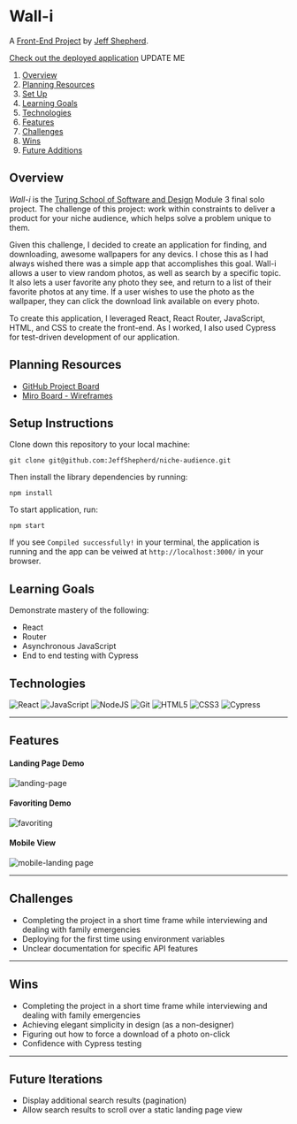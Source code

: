 # Wall-i

A [Front-End Project](https://frontend.turing.edu/projects/module-3/niche-audience.html) by [Jeff Shepherd](https://github.com/JeffShepherd).

[Check out the deployed application](https://rancid---tomatillos.herokuapp.com/) UPDATE ME

1. [Overview](#overview)
2. [Planning Resources](#planning-resources)
3. [Set Up](#setup-instructions)
4. [Learning Goals](#learning-goals)
5. [Technologies](#technologies)
6. [Features](#features)
7. [Challenges](#challenges)
8. [Wins](#wins)
9. [Future Additions](#future-iterations)


## Overview

_Wall-i_ is the [Turing School of Software and Design](https://turing.io/) Module 3 final solo project. The challenge of this project: work within constraints to deliver a product for your niche audience, which helps solve a problem unique to them.

Given this challenge, I decided to create an application for finding, and downloading, awesome wallpapers for any devics. I chose this as I had always wished there was a simple app that accomplishes this goal. Wall-i allows a user to view random photos, as well as search by a specific topic. It also lets a user favorite any photo they see, and return to a list of their favorite photos at any time. If a user wishes to use the photo as the wallpaper, they can click the download link available on every photo.

To create this application, I leveraged React, React Router, JavaScript, HTML, and CSS to create the front-end. As I worked, I also used Cypress for test-driven development of our application.




## Planning Resources

* [GitHub Project Board](https://github.com/JeffShepherd/niche-audience/projects/1)
* [Miro Board - Wireframes](https://miro.com/app/board/o9J_lI88SmI=/)


## Setup Instructions


Clone down this repository to your local machine:

```
git clone git@github.com:JeffShepherd/niche-audience.git
```

Then install the library dependencies by running:

```
npm install
```

To start application, run:

```
npm start
```

If you see `Compiled successfully!` in your terminal, the application is running and the app can be veiwed at `http://localhost:3000/` in your browser.



## Learning Goals
Demonstrate mastery of the following:
* React
* Router
* Asynchronous JavaScript
* End to end testing with Cypress


## Technologies

<img alt="React" src="https://img.shields.io/badge/react%20-%2320232a.svg?&style=for-the-badge&logo=react&logoColor=%2361DAFB"/>
<img alt="JavaScript" src="https://img.shields.io/badge/javascript%20-%23323330.svg?&style=for-the-badge&logo=javascript&logoColor=%23F7DF1E"/>
<img alt="NodeJS" src="https://img.shields.io/badge/node.js%20-%2343853D.svg?&style=for-the-badge&logo=node.js&logoColor=white"/>
<img alt="Git" src="https://img.shields.io/badge/git%20-%23F05033.svg?&style=for-the-badge&logo=git&logoColor=white"/>
<img alt="HTML5" src="https://img.shields.io/badge/html5%20-%23E34F26.svg?&style=for-the-badge&logo=html5&logoColor=white"/>
<img alt="CSS3" src="https://img.shields.io/badge/css3%20-%231572B6.svg?&style=for-the-badge&logo=css3&logoColor=white"/>
<img alt="Cypress" src='https://img.shields.io/badge/cypress%20-%23404d59.svg?&style=for-the-badge&logo=Cypress&logoColor=white'/>

---
## Features

#### Landing Page Demo

![landing-page](./assets/landingView.gif)

#### Favoriting Demo

![favoriting](./assets/favoriting.png)


#### Mobile View

![mobile-landing page](./assets/mobileView.png)



---
## Challenges

* Completing the project in a short time frame while interviewing and dealing with family emergencies
* Deploying for the first time using environment variables
* Unclear documentation for specific API features


---
## Wins

* Completing the project in a short time frame while interviewing and dealing with family emergencies
* Achieving elegant simplicity in design (as a non-designer)
* Figuring out how to force a download of a photo on-click
* Confidence with Cypress testing


---
## Future Iterations

* Display additional search results (pagination)
* Allow search results to scroll over a static landing page view

